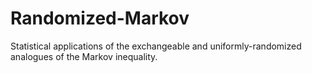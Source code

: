 # Randomized-Markov
Statistical applications of the exchangeable and uniformly-randomized analogues of the Markov inequality. 
